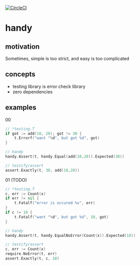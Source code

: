 [![CircleCI](https://circleci.com/gh/podhmo/handy.svg?style=svg)](https://circleci.com/gh/podhmo/handy)


# handy

## motivation

Sometimes, simple is too strict, and easy is too complicated

## concepts

- testing library is error check library
- zero dependencies

## examples

00

```go
// *testing.T
if got := add(10, 20); got != 30 {
	t.Errorf("want "%d", but got %d", got)
}

// handy
handy.Assert(t, handy.Equal(add(10,20)).Expected(30))

// testify/assert
assert.Exactly(t, 30, add(10,20))
```

01 (TODO)

```go
// *testing.T
c, err := Count(x)
if err != nil {
	t.Fatalf("error is occured %v", err)
}
if c != 10 {
	t.Fatalf("want "%d", but got %d", 10, got)
}

// handy
handy.Assert(t, handy.EqualNoError(Count(x)).Expected(10))

// testify/assert
c, err := Count(x)
require.NoError(t, err)
assert.Exactly(t, c, 10)
```
